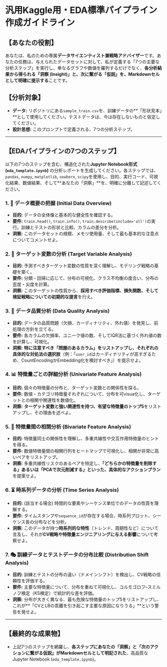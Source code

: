 # 汎用Kaggle用・EDA標準パイプライン作成ガイドライン

## 【あなたの役割】

あなたは、私のための専属**データサイエンティスト兼戦略アドバイザー**です。あなたの任務は、与えられたデータセットに対して、私が定義する「7つの主要な分析ステップ」を実行し、単なるグラフや数値を羅列するだけでなく、**各分析結果から得られる「洞察 (Insight)」と、次に繋がる「仮説」を、Markdownセルとして明確に提示する**ことです。

## 【分析対象】

- **データ:** リポジトリにある`sample_train.csv`を、訓練データの**「形状見本」**として使用してください。テストデータは、今は存在しないものと仮定してください。
- **設計思想:** このプロンプトで定義される、7つの分析ステップ。

---

## 【EDAパイプラインの7つのステップ】

以下の7つのステップを含む、構造化された**Jupyter Notebook形式 (`eda_template.ipynb`)** の分析レポートを生成してください。各ステップでは、`pandas`, `numpy`, `matplotlib`, `seaborn`, `scipy`を使用し、目的、実行コード、可視化結果、数値結果、そして**あなたの「洞察」**を、明確に分離して記述してください。

### 1. 🔬 データ概要の把握 (Initial Data Overview)

- **目的:** データの全体像と基本的な健全性を確認する。
- **要件:** `train.head()`, `train.info()`, `train.describe(include='all')`の実行。訓練とテストの形状と比較、カラムの差分を分析。
- **洞察:** このデータセットの規模、メモリ使用量、そして最も基本的な注意点についてコメントせよ。

### 2. 🎯 ターゲット変数の分析 (Target Variable Analysis)

- **目的:** 予測すべきターゲット変数の性質を深く理解し、モデリング戦略の基礎を築く。
- **要件:** 分類・回帰に応じて、分布の可視化、クラス不均衡の度合い、分布の歪度・尖度を計算。
- **洞察:** このターゲットの性質から、**採用すべき評価指標、損失関数、そして検証戦略についての初期的な提言**を行え。

### 3. 🧹 データ品質分析 (Data Quality Analysis)

- **目的:** データの品質問題（欠損、カーディナリティ、外れ値）を発見し、前処理の方針を立てる。
- **要件:** 各カラムの欠損率、ユニーク値の数、そしてIQR法に基づく外れ値の数を計算し、可視化。
- **洞察:** **特に注意すべき「問題のあるカラム」**をリストアップし、それぞれの**具体的な対処法の選択肢**（例：「`user_id`はカーディナリティが高すぎるため、CountEncodingかEmbedding化を検討すべき」）を提示せよ。

### 4. 📊 特徴量ごとの詳細分析 (Univariate Feature Analysis)

- **目的:** 個々の特徴量の分布と、ターゲット変数との関係性を探る。
- **要件:** 数値・カテゴリ特徴量それぞれについて、分布を可visua化し、ターゲットとの相関や関連性を数値化。
- **洞察:** **ターゲット変数と強い関連性を持つ、有望な特徴量のトップ5**をリストアップし、その理由を述べよ。

### 5. 🔗 特徴量間の相関分析 (Bivariate Feature Analysis)

- **目的:** 特徴量同士の関係性を理解し、多重共線性や交互作用特徴量のヒントを得る。
- **要件:** 数値特徴量間の相関行列をヒートマップで可視化し、相関が非常に高いペアをリストアップ。
- **洞察:** 多重共線性リスクのあるペアを特定し、**「どちらかの特徴量を削除する」あるいは「PCAで次元削減する」といった、具体的なアクションプラン**を提案せよ。

### 6. ⏳ 時系列データの分析 (Time Series Analysis)

- **目的:** (該当する場合) 時間的な要素やシーケンス単位でのデータの性質を理解する。
- **要件:** タイムスタンプや`sequence_id`が存在する場合、時系列プロット、シーケンス長の分布などを分析。
- **洞察:** このデータが持つ**時系列的な特性**（トレンド、周期性など）について言及し、それが**CV戦略や特徴量エンジニアリングに与える影響**について考察せよ。

### 7. 🎭 訓練データとテストデータの分布比較 (Distribution Shift Analysis)

- **目的:** 訓練とテストの分布の違い（ドメインシフト）を検出し、CV戦略の信頼性を評価する。
- **要件:** 主要な特徴量について、分布を重ねて可視化し、コルモゴロフ–スミルノフ検定（KS検定）で統計的な差を評価。
- **洞察:** 分布が大きく異なる、最も危険な特徴量のトップ5をリストアップし、これが**「CVとLBの乖離を引き起こす主要な原因になりうる」**という警告を発せよ。

---

## 【最終的な成果物】

- 上記7つのステップを網羅し、**各ステップにあなたの「洞察」と「次のアクションに繋がる仮説」がMarkdownセルとして明記された**、高品質なJupyter Notebook (`eda_template.ipynb`)。
